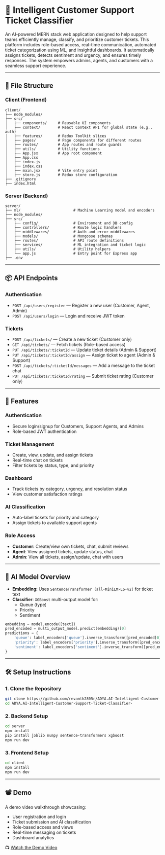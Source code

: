 

# 🧠 Intelligent Customer Support Ticket Classifier

An AI-powered MERN stack web application designed to help support teams efficiently manage, classify, and prioritize customer tickets. This platform includes role-based access, real-time communication, automated ticket categorization using ML, and insightful dashboards. It automatically assigns tickets, detects sentiment and urgency, and ensures timely responses. The system empowers admins, agents, and customers with a seamless support experience.

---

## 🔧 File Structure

### Client (Frontend)
```
client/
├── node_modules/
├── src/
│   ├── components/     # Reusable UI components
│   ├── context/        # React Context API for global state (e.g., auth)
│   ├── features/       # Redux Toolkit slices
│   ├── pages/          # Page components for different routes
│   ├── routes/         # App routes and route guards
│   ├── utils/          # Utility functions 
│   ├── App.jsx         # App root component
│   ├── App.css
│   ├── index.js
│   ├── index.css
│   ├── main.jsx        # Vite entry point
│   ├── store.js        # Redux store configuration
├── .gitignore
├── index.html
```

### Server (Backend)
```
server/
├── ml/                        # Machine Learning model and encoders
├── node_modules/
├── src/
│   ├── config/                # Environment and DB config
│   ├── controllers/           # Route logic handlers
│   ├── middlewares/           # Auth and error middlewares
│   ├── models/                # Mongoose schemas
│   ├── routes/                # API route definitions
│   ├── services/              # ML integration and ticket logic
│   ├── utils/                 # Utility helpers
│   └── app.js                 # Entry point for Express app
├── .env
```

---

## 📦 API Endpoints

### Authentication

- `POST /api/users/register` — Register a new user (Customer, Agent, Admin)
- `POST /api/users/login` — Login and receive JWT token

### Tickets

- `POST /api/tickets/` — Create a new ticket (Customer only)
- `GET /api/tickets/` — Fetch tickets (Role-based access)
- `PUT /api/tickets/:ticketId` — Update ticket details (Admin & Support)
- `PUT /api/tickets/:ticketId/assign` — Assign ticket to agent (Admin & Support)
- `POST /api/tickets/:ticketId/messages` — Add a message to the ticket chat
- `PUT /api/tickets/:ticketId/rating` — Submit ticket rating (Customer only)

---

## 🚀 Features

### Authentication
- Secure login/signup for Customers, Support Agents, and Admins  
- Role-based JWT authentication  

### Ticket Management
- Create, view, update, and assign tickets  
- Real-time chat on tickets  
- Filter tickets by status, type, and priority  

### Dashboard
- Track tickets by category, urgency, and resolution status 
- View customer satisfaction ratings  

### AI Classification
- Auto-label tickets for priority and category  
- Assign tickets to available support agents  

### Role Access
- **Customer**: Create/view own tickets, chat, submit reviews  
- **Agent**: View assigned tickets, update status, chat  
- **Admin**: View all tickets, assign/update, chat with users  

---

## 🤖 AI Model Overview

- **Embedding**: Uses `SentenceTransformer (all-MiniLM-L6-v2)` for ticket text
- **Classifier**: `XGBoost` multi-output model for:
  - Queue (type)
  - Priority
  - Sentiment

```python
embedding = model.encode([text])
pred_encoded = multi_output_model.predict(embedding)[0]
predictions = {
    'queue': label_encoders['queue'].inverse_transform([pred_encoded[0]])[0],
    'priority': label_encoders['priority'].inverse_transform([pred_encoded[1]])[0],
    'sentiment': label_encoders['sentiment'].inverse_transform([pred_encoded[2]])[0]
}
```

---

## 🛠️ Setup Instructions

### 1. Clone the Repository
```bash
git clone https://github.com/revanth2805r/ADYA.AI-Intelligent-Customer-Support-Ticket-Classifier-.git
cd ADYA.AI-Intelligent-Customer-Support-Ticket-Classifier-
```

### 2. Backend Setup
```bash
cd server
npm install
pip install joblib numpy sentence-transformers xgboost
npm run dev
```

### 3. Frontend Setup
```bash
cd client
npm install
npm run dev
```

---

## 📽️ Demo

A demo video walkthrough showcasing:
- User registration and login  
- Ticket submission and AI classification  
- Role-based access and views  
- Real-time messaging on tickets  
- Dashboard analytics

📺 [Watch the Demo Video](https://drive.google.com/file/d/1t6RV9b5Bw30K3eWr0NhmXAFf82pIFPhz/view)
